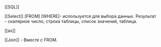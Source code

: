 [[SQL]]

[[Select]] \[FROM] \[WHERE]- используется для выбора данных. Результат - скалярное число, строка таблицы, список значений, таблица.

[[as]]

[[Join]] - Вместе с FROM.
